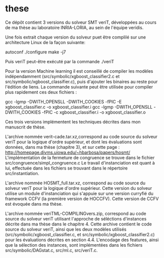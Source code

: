 # these

Ce dépôt contient 3 versions du solveur SMT veriT, développées au cours de ma thèse au laboratoire INRIA-LORIA, au sein de l'équipe veridis.

Une fois extrait chaque version du solveur puet être complilé sur une architecture Linux de la façon suivante:

autoconf
./configure
make -j7

Puis veriT peut-être exécuté par la commande ./veriT

Pour la version Machine learning il est conseillé de compiler les modèles indépendamment 
(src/symbolic/xgboost_classifier2.c et src/symbolic/xgboost_classifier.c), puis d'ajouter les binaires au reste pour l'édition de liens.
La commande suivante peut être utilisée pour compiler plus rapidement ces deux fichiers :

gcc -lgmp -DWITH_OPENSLL -DWITH_COOKIES -fPIC -E xgboost_classifier.c -o xgboost_classifier.i
gcc -lgmp -DWITH_OPENSLL -DWITH_COOKIES -fPIC -c xgboost_classifier.i -o xgboost_classifier.o

Ces trois versions implémentent les techniques décrites dans mon manuscrit de thèse.

L'archive nommée verit-cade.tar.xz,correspond au code source du solveur veriT pour 
la logique d'ordre supérieur, et dont les évaluations sont données, dans ma thèse (chapitre 3),
et sur cette page : http://homepage.divms.uiowa.edu/~hbarbosa/papers/hosmt/
L'implémentation de la fermeture de congruence se trouve dans le fichier src/congruence/simpl_congruence.c
Le travail d'instanciation est quant à lui, effectuée dans les fichiers se trouvant dans le répertoire src/instantiation.

L'archive nommée HOSMT_full.tar.xz, correspond au code source du solveur veriT pour 
la logique d'ordre supérieur. Cette version du solveur utilise un module d'instanciation qui s'appuie 
sur une version curryfié du framework CCFV (la première version de HOCCFV).
Cette version de CCFV est évoquée dans ma thèse.


L'archive nommée veriTML-COMPILINGvers.zip, correspond au code source du solveur veriT 
utilisant l'approche de séléctions d'instances décrite dans ma thèse dans le chapitre 4.
Cette archive contient le code source du solveur veriT, ainsi que les deux modèles utilisés 
(src/symbolic/xgboost_classifier.c, et  src/symbolic/xgboost_classifier2.c) pour les évaluations décrites en section 4.4. 
L'encodage des features, ainsi que la sélection des instances, sont implémentées dans les fichiers src/symbolic/DAGstat.c, src/ml.c, src/veriT.c.
